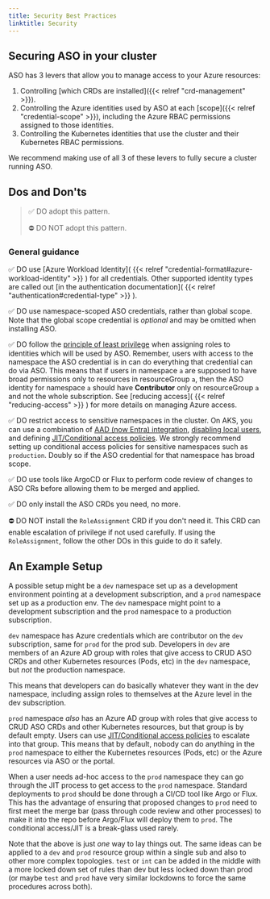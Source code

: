 ```yaml
---
title: Security Best Practices
linktitle: Security
---
```


## Securing ASO in your cluster

ASO has 3 levers that allow you to manage access to your Azure resources:

1. Controlling [which CRDs are installed]({{< relref "crd-management" >}}).
2. Controlling the Azure identities used by ASO at each [scope]({{< relref "credential-scope" >}}), 
   including the Azure RBAC permissions assigned to those identities.
3. Controlling the Kubernetes identities that use the cluster and their Kubernetes RBAC permissions.

We recommend making use of all 3 of these levers to fully secure a cluster running ASO.

## Dos and Don'ts

> ✅ DO adopt this pattern.
> 
> ⛔ DO NOT adopt this pattern.

### General guidance

✅ DO use [Azure Workload Identity]( {{< relref "credential-format#azure-workload-identity" >}} ) for all
credentials. Other supported identity types are called out
[in the authentication documentation]( {{< relref "authentication#credential-type" >}} ).

✅ DO use namespace-scoped ASO credentials, rather than global scope. Note that the global scope credential is _optional_ 
and may be omitted when installing ASO.

✅ DO follow the [principle of least privilege](https://learn.microsoft.com/entra/identity/role-based-access-control/best-practices#1-apply-principle-of-least-privilege)
when assigning roles to identities which will be used by ASO. Remember, users with access to the namespace the 
ASO credential is in can do everything that credential can do via ASO. This means that if users in namespace `a` 
are supposed to have broad permissions only to resources in resourceGroup `a`, then the ASO 
identity for namespace `a` should have **Contributor** only on resourceGroup `a` and not the whole 
subscription. See [reducing access]( {{< relref "reducing-access" >}} ) for more details on managing Azure access.

✅ DO restrict access to sensitive namespaces in the cluster. On AKS, you can use a combination of
[AAD (now Entra) integration](https://learn.microsoft.com/en-us/azure/aks/enable-authentication-microsoft-entra-id),
[disabling local users](https://learn.microsoft.com/en-us/azure/aks/manage-local-accounts-managed-azure-ad), and
defining [JIT/Conditional access policies](https://learn.microsoft.com/en-us/azure/aks/access-control-managed-azure-ad).
We strongly recommend setting up conditional access policies for sensitive namespaces such as `production`. Doubly so
if the ASO credential for that namespace has broad scope.

✅ DO use tools like ArgoCD or Flux to perform code review of changes to ASO CRs before allowing them to be
merged and applied.

✅ DO only install the ASO CRDs you need, no more.

⛔ DO NOT install the `RoleAssignment` CRD if you don't need it. This CRD can enable escalation of privilege if not
used carefully. If using the `RoleAssignment`, follow the other DOs in this guide to do it safely.

## An Example Setup

A possible setup might be a `dev` namespace set up as a development environment pointing at a development subscription, 
and a `prod` namespace set up as a production env. The `dev` namespace might point to a development subscription 
and the `prod` namespace to a production subscription.

`dev` namespace has Azure credentials which are contributor on the `dev` subscription, 
same for `prod` for the prod sub. Developers in `dev` are members of an Azure AD group with roles that give 
access to CRUD ASO CRDs and other Kubernetes resources (Pods, etc) in the `dev` namespace, but _not_ the production 
namespace.

This means that developers can do basically whatever they want in the dev namespace, including assign roles to 
themselves at the Azure level in the dev subscription.

`prod` namespace _also_ has an Azure AD group with roles that give access to CRUD ASO CRDs and other 
Kubernetes resources, but that group is by default empty. 
Users can use [JIT/Conditional access policies](https://learn.microsoft.com/azure/aks/access-control-managed-azure-ad)
to escalate into that group. This means that by default, nobody can do anything in the `prod` namespace to 
either the Kubernetes resources (Pods, etc) or the Azure resources via ASO or the portal.

When a user needs ad-hoc access to the `prod` namespace they can go through the JIT process to get 
access to the `prod` namespace. Standard deployments to `prod` should be done through a CI/CD tool 
like Argo or Flux. This has the advantage of ensuring that proposed changes to `prod` need to first meet the merge bar 
(pass through code review and other processes) to make it into the repo before Argo/Flux will deploy them to `prod`. 
The conditional access/JIT is a break-glass used rarely.

Note that the above is just _one_ way to lay things out. The same ideas can be applied to a `dev` and `prod` resource group 
within a single sub and also to other more complex topologies. `test` or `int` can be added in the middle with a more 
locked down set of rules than dev but less locked down than prod (or maybe `test` and `prod` have very similar 
lockdowns to force the same procedures across both).
